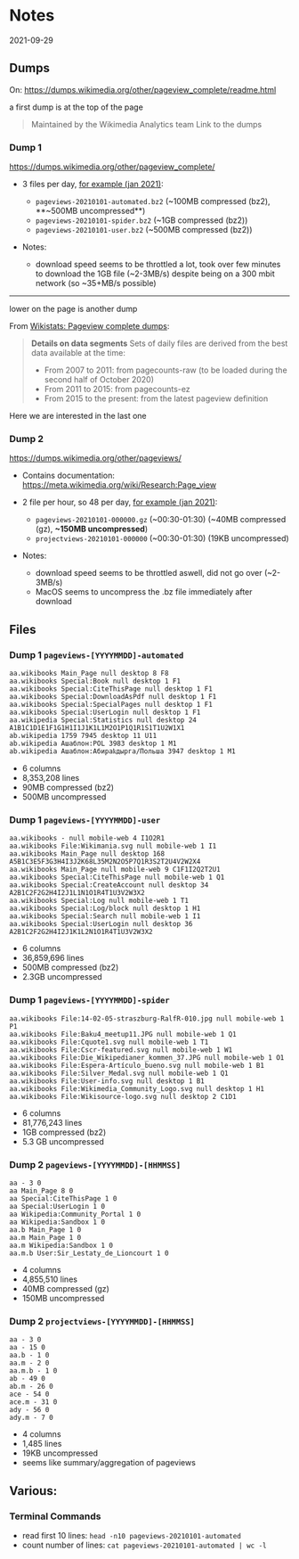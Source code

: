 # Notes

2021-09-29

## Dumps

On: https://dumps.wikimedia.org/other/pageview_complete/readme.html

a first dump is at the top of the page

> Maintained by the Wikimedia Analytics team Link to the dumps

### Dump 1

https://dumps.wikimedia.org/other/pageview_complete/

- 3 files per day, [for example (jan 2021)](https://dumps.wikimedia.org/other/pageview_complete/2021/2021-01/):
    - ```pageviews-20210101-automated.bz2``` (~100MB compressed (bz2), **~500MB uncompressed**)
    - ```pageviews-20210101-spider.bz2``` (~1GB compressed (bz2))
    - ```pageviews-20210101-user.bz2``` (~500MB compressed (bz2))

- Notes:
    - download speed seems to be throttled a lot, took over few minutes to download the 1GB file (~2-3MB/s) despite being on a 300 mbit network (so ~35+MB/s possible)

---

lower on the page is another dump

From [Wikistats: Pageview complete dumps](https://dumps.wikimedia.org/other/pageview_complete/readme.html):

> **Details on data segments**
> Sets of daily files are derived from the best data available at the time:
> - From 2007 to 2011: from pagecounts-raw (to be loaded during the second half of October 2020)
> - From 2011 to 2015: from pagecounts-ez
> - From 2015 to the present: from the latest pageview definition

Here we are interested in the last one

### Dump 2

https://dumps.wikimedia.org/other/pageviews/

- Contains documentation: https://meta.wikimedia.org/wiki/Research:Page_view
- 2 file per hour, so 48 per day, [for example (jan 2021)](https://dumps.wikimedia.org/other/pageviews/2021/2021-01/):
    - ```pageviews-20210101-000000.gz``` (~00:30-01:30) (~40MB compressed (gz), **~150MB uncompressed**)
    - ```projectviews-20210101-000000``` (~00:30-01:30) (19KB uncompressed)

- Notes:
    - download speed seems to be throttled aswell, did not go over (~2-3MB/s)
    - MacOS seems to uncompress the .bz file immediately after download

## Files

### Dump 1 ```pageviews-[YYYYMMDD]-automated```

```
aa.wikibooks Main_Page null desktop 8 F8
aa.wikibooks Special:Book null desktop 1 F1
aa.wikibooks Special:CiteThisPage null desktop 1 F1
aa.wikibooks Special:DownloadAsPdf null desktop 1 F1
aa.wikibooks Special:SpecialPages null desktop 1 F1
aa.wikibooks Special:UserLogin null desktop 1 F1
aa.wikipedia Special:Statistics null desktop 24 A1B1C1D1E1F1G1H1I1J1K1L1M2O1P1Q1R1S1T1U2W1X1
ab.wikipedia 1759 7945 desktop 11 U11
ab.wikipedia Ашаблон:POL 3983 desktop 1 M1
ab.wikipedia Ашаблон:Абираҟдырга/Польша 3947 desktop 1 M1
```

- 6 columns
- 8,353,208 lines
- 90MB compressed (bz2)
- 500MB uncompressed

### Dump 1 ```pageviews-[YYYYMMDD]-user```

```
aa.wikibooks - null mobile-web 4 I1O2R1
aa.wikibooks File:Wikimania.svg null mobile-web 1 I1
aa.wikibooks Main_Page null desktop 168 A5B1C3E5F3G3H4I3J2K68L35M2N2O5P7Q1R3S2T2U4V2W2X4
aa.wikibooks Main_Page null mobile-web 9 C1F1I2Q2T2U1
aa.wikibooks Special:CiteThisPage null mobile-web 1 Q1
aa.wikibooks Special:CreateAccount null desktop 34 A2B1C2F2G2H4I2J1L1N1O1R4T1U3V2W3X2
aa.wikibooks Special:Log null mobile-web 1 T1
aa.wikibooks Special:Log/block null desktop 1 H1
aa.wikibooks Special:Search null mobile-web 1 I1
aa.wikibooks Special:UserLogin null desktop 36 A2B1C2F2G2H4I2J1K1L2N1O1R4T1U3V2W3X2
```

- 6 columns
- 36,859,696 lines
- 500MB compressed (bz2)
- 2.3GB uncompressed

### Dump 1 ```pageviews-[YYYYMMDD]-spider```

```
aa.wikibooks File:14-02-05-straszburg-RalfR-010.jpg null mobile-web 1 P1
aa.wikibooks File:Baku4_meetup11.JPG null mobile-web 1 Q1
aa.wikibooks File:Cquote1.svg null mobile-web 1 T1
aa.wikibooks File:Cscr-featured.svg null mobile-web 1 W1
aa.wikibooks File:Die_Wikipedianer_kommen_37.JPG null mobile-web 1 O1
aa.wikibooks File:Espera-Artículo_bueno.svg null mobile-web 1 B1
aa.wikibooks File:Silver_Medal.svg null mobile-web 1 Q1
aa.wikibooks File:User-info.svg null desktop 1 B1
aa.wikibooks File:Wikimedia_Community_Logo.svg null desktop 1 H1
aa.wikibooks File:Wikisource-logo.svg null desktop 2 C1D1
```

- 6 columns
- 81,776,243 lines
- 1GB compressed (bz2)
- 5.3 GB uncompressed

### Dump 2 ```pageviews-[YYYYMMDD]-[HHMMSS]```

```
aa - 3 0
aa Main_Page 8 0
aa Special:CiteThisPage 1 0
aa Special:UserLogin 1 0
aa Wikipedia:Community_Portal 1 0
aa Wikipedia:Sandbox 1 0
aa.b Main_Page 1 0
aa.m Main_Page 1 0
aa.m Wikipedia:Sandbox 1 0
aa.m.b User:Sir_Lestaty_de_Lioncourt 1 0
```

- 4 columns
- 4,855,510 lines
- 40MB compressed (gz)
- 150MB uncompressed

### Dump 2 ```projectviews-[YYYYMMDD]-[HHMMSS]```

```
aa - 3 0
aa - 15 0
aa.b - 1 0
aa.m - 2 0
aa.m.b - 1 0
ab - 49 0
ab.m - 26 0
ace - 54 0
ace.m - 31 0
ady - 56 0
ady.m - 7 0
```

- 4 columns
- 1,485 lines
- 19KB uncompressed
- seems like summary/aggregation of pageviews


## Various:

### Terminal Commands

- read first 10 lines: ``` head -n10 pageviews-20210101-automated ```
- count number of lines: ``` cat pageviews-20210101-automated | wc -l ```












